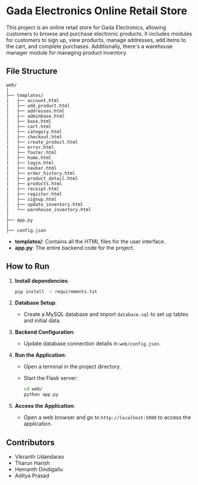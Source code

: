 # Gada Electronics Online Retail Store

This project is an online retail store for Gada Electronics, allowing customers to browse and purchase electronic products.
It includes modules for customers to sign up, view products, manage addresses, add items to the cart, and complete purchases.
Additionally, there's a warehouse manager module for managing product inventory.

## File Structure

```
web/
│
├── templates/
|   ├── account.html
|   ├── add_product.html
|   ├── addresses.html
|   ├── adminbase.html
|   ├── base.html
|   ├── cart.html
|   ├── category.html
|   ├── checkout.html
|   ├── create_product.html
|   ├── error.html
|   ├── footer.html
|   ├── home.html
|   ├── login.html
|   ├── navbar.html
|   ├── order_history.html
|   ├── product_detail.html
|   ├── products.html
|   ├── receipt.html
|   ├── register.html
|   ├── signup.html
│   ├── update_inventory.html
|   └── warehouse_inventory.html
│
├── app.py
|
├── config.json
```

- **templates/**: Contains all the HTML files for the user interface.
- **app.py**: The entire backend code for the project.

## How to Run

1. **Install dependencies**:
    ```bash
    pip install -r requirements.txt
    ```

1. **Database Setup**:
   - Create a MySQL database and import `database.sql` to set up tables and initial data.

2. **Backend Configuration**:
   - Update database connection details in `web/config.json`.

3. **Run the Application**:
   - Open a terminal in the project directory.
   - Start the Flask server:

     ```bash
     cd web/
     python app.py
     ```

4. **Access the Application**:
   - Open a web browser and go to `http://localhost:5000` to access the application.

## Contributors

- Vikranth Udandarao
- Tharun Harish
- Hemanth Dindigallu
- Aditya Prasad